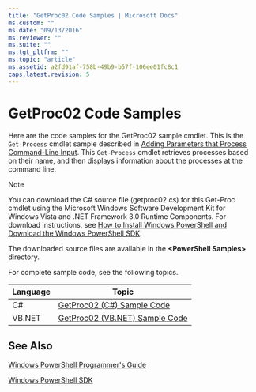 ```yaml
---
title: "GetProc02 Code Samples | Microsoft Docs"
ms.custom: ""
ms.date: "09/13/2016"
ms.reviewer: ""
ms.suite: ""
ms.tgt_pltfrm: ""
ms.topic: "article"
ms.assetid: a2fd91af-758b-49b9-b57f-106ee01fc8c1
caps.latest.revision: 5
---
```

# GetProc02 Code Samples

Here are the code samples for the GetProc02 sample cmdlet. This is the `Get-Process` cmdlet sample described in [Adding Parameters that Process Command-Line Input](../cmdlet/adding-parameters-that-process-command-line-input.md). This `Get-Process` cmdlet retrieves processes based on their name, and then displays information about the processes at the command line.

> [!NOTE]
> You can download the C# source file (getproc02.cs) for this Get-Proc cmdlet using the Microsoft Windows Software Development Kit for Windows Vista and .NET Framework 3.0 Runtime Components. For download instructions, see [How to Install Windows PowerShell and Download the Windows PowerShell SDK](/powershell/developer/installing-the-windows-powershell-sdk).
>
> The downloaded source files are available in the **\<PowerShell Samples>** directory.

For complete sample code, see the following topics.

|Language|Topic|
|--------------|-----------|
|C#|[GetProc02 (C#) Sample Code](./getproc02-csharp-sample-code.md)|
|VB.NET|[GetProc02 (VB.NET) Sample Code](./getproc02-vb-net-sample-code.md)|

## See Also

[Windows PowerShell Programmer's Guide](./windows-powershell-programmer-s-guide.md)

[Windows PowerShell SDK](../windows-powershell-reference.md)